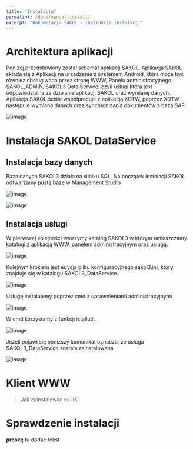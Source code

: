 ```yaml
---
title: "Instalacja"
permalink: /docs/manual-install/
excerpt: "Dokumetacja SAKOL - instrukcja instalacji"
---
```


# Architektura aplikacji
Poniżej przedstawiony został schemat aplikacji SAKOL. Aplikacja SAKOL składa się z Aplikacji na urządzenie z systemem Android, która może być również obsługiwana przez stronę WWW, Panelu administracyjnego SAKOL_ADMIN, SAKOL3 Data Service, czyli usługi która jest odpowiedzialna za działanie aplikacji SAKOL oraz wymianę danych. Aplikacja SAKOL ściśle współpracuje z aplikacją XDTW, poprzez XDTW następuje wymiana danych oraz synchronizacja dokumentów z bazą SAP. 

![image](https://user-images.githubusercontent.com/93259107/144219348-7c4014b1-b5a0-4d63-8fd9-09b2ffb5db86.png)

# Instalacja SAKOL DataService
## Instalacja bazy danych

Baza danych SAKOL3 działa na silniku SQL. Na początek instalacji SAKOL odtwarzamy pustą bazę w Management Studio

![image](https://user-images.githubusercontent.com/93259107/144235718-c351084f-6db9-4970-9fc2-92f2c1125ebe.png)

![image](https://user-images.githubusercontent.com/93259107/144236015-f14b38f0-e7a9-40d7-9c82-78ba69e15c9f.png)


## Instalacja usługi
W pierwszej kolejności tworzymy katalog SAKOL3 w którym umieszczamy katalogi z aplikacją WWW, panelem administracyjnym oraz usługą.

![image](https://user-images.githubusercontent.com/93259107/144237890-1ff27912-4976-4437-afda-64d61150f880.png)

Kolejnym krokiem jest edycja pliku konfiguracyjnego sakol3.ini, który znajduje się w katalogu SAKOL3_DataService.

![image](https://user-images.githubusercontent.com/93259107/144241631-4522f740-35ca-4807-8210-c14dec022ab3.png)


Usługę instalujemy poprzez cmd z uprawnieniami administracyjnymi

![image](https://user-images.githubusercontent.com/93259107/144231064-8b4fb001-aa91-48c3-bba7-7a37f432bac1.png)

W cmd korzystamy z funkcji istallutil. 

![image](https://user-images.githubusercontent.com/93259107/144232784-b0c5285f-70f1-435a-8aa5-fb82c43ff701.png)

Jeżeli pojawi się poniższy komunikat oznacza, że usługa SAKOL3_DataService została zainstalowana

![image](https://user-images.githubusercontent.com/93259107/144233078-f430c7ee-e695-4bf2-81ba-58433f598685.png)



# Klient WWW
> Jak zainstalowac na IIS

# Sprawdzenie instalacji
**proszę** tu dodac tekst
